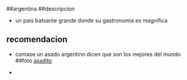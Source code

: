 ##argentina
##descripcion 
- un pais batsante grande donde su gastronomia es magnifica
## recomendacion
-  comase un asado argentino dicen que son los mejores del mundo
##foto
[asadito](https://www.google.com/imgres?q=asado%20argentino&imgurl=https%3A%2F%2Fs.yimg.com%2Fny%2Fapi%2Fres%2F1.2%2F4K8GBDz8_3ApvZf8awZW9g--%2FYXBwaWQ9aGlnaGxhbmRlcjt3PTEyMDA7aD04MDE-%2Fhttps%3A%2F%2Fs.yimg.com%2Fos%2Fcreatr-uploaded-images%2F2019-11%2F4da89b20-09fe-11ea-bb3e-c1f16259c07b&imgrefurl=https%3A%2F%2Fes-us.vida-estilo.yahoo.com%2F5-consejos-para-hacer-el-mejor-asado-argentino-105252117.html&docid=j_sv1KIcxubF1M&tbnid=UoxypqWuU9PXVM&vet=12ahUKEwjs1NXPht-LAxUlmIQIHZN6IIoQM3oECBcQAA..i&w=1200&h=801&hcb=2&ved=2ahUKEwjs1NXPht-LAxUlmIQIHZN6IIoQM3oECBcQAA)

- 
